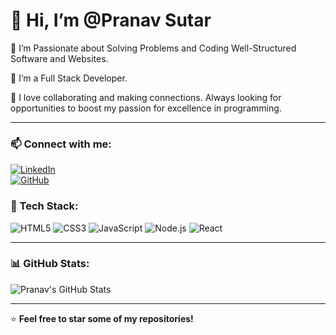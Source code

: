 # 👋 Hi, I’m @Pranav Sutar

👀 I’m Passionate about Solving Problems and Coding Well-Structured Software and Websites.

🌱 I’m a Full Stack Developer.

💞️ I love collaborating and making connections. Always looking for opportunities to boost my passion for excellence in programming.

---

### 📫 Connect with me:
[![LinkedIn](https://img.shields.io/badge/LinkedIn-blue?style=for-the-badge&logo=linkedin)](https://www.linkedin.com/in/your-profile/)  
[![GitHub](https://img.shields.io/badge/GitHub-black?style=for-the-badge&logo=github)](https://github.com/Pranav-Sutar47)

### 🚀 Tech Stack:
![HTML5](https://img.shields.io/badge/HTML5-E34F26?style=for-the-badge&logo=html5&logoColor=white)
![CSS3](https://img.shields.io/badge/CSS3-1572B6?style=for-the-badge&logo=css3&logoColor=white)
![JavaScript](https://img.shields.io/badge/JavaScript-F7DF1E?style=for-the-badge&logo=javascript&logoColor=black)
![Node.js](https://img.shields.io/badge/Node.js-43853D?style=for-the-badge&logo=node.js&logoColor=white)
![React](https://img.shields.io/badge/React-20232A?style=for-the-badge&logo=react&logoColor=61DAFB)

---

### 📊 GitHub Stats:
![Pranav's GitHub Stats](https://github-readme-stats.vercel.app/api?username=Pranav-Sutar47&show_icons=true&theme=radical)

---

⭐ **Feel free to star some of my repositories!**  
